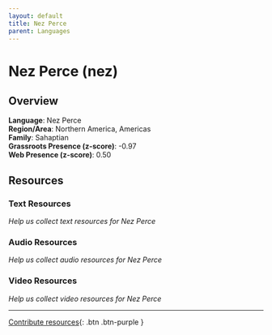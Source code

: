 ```yaml
---
layout: default
title: Nez Perce
parent: Languages
---
```


# Nez Perce (nez)

## Overview

**Language**: Nez Perce  
**Region/Area**: Northern America, Americas  
**Family**: Sahaptian  
**Grassroots Presence (z-score)**: -0.97  
**Web Presence (z-score)**: 0.50  

## Resources

### Text Resources
*Help us collect text resources for Nez Perce*

### Audio Resources
*Help us collect audio resources for Nez Perce*

### Video Resources
*Help us collect video resources for Nez Perce*

---

[Contribute resources](https://forms.office.com/e/1SfLJx3u1r){: .btn .btn-purple }
